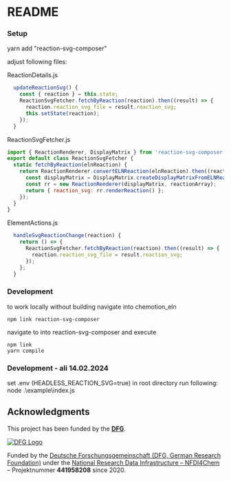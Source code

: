# README

### Setup

yarn add "reaction-svg-composer"

adjust following files:

ReactionDetails.js

```javascript
  updateReactionSvg() {
    const { reaction } = this.state;
    ReactionSvgFetcher.fetchByReaction(reaction).then((result) => {
      reaction.reaction_svg_file = result.reaction_svg;
      this.setState(reaction);
    });
  }
```

ReactionSvgFetcher.js

```javascript
import { ReactionRenderer, DisplayMatrix } from 'reaction-svg-composer';
export default class ReactionSvgFetcher {
  static fetchByReaction(elnReaction) {
    return ReactionRenderer.convertELNReaction(elnReaction).then((reactionArray) => {
      const displayMatrix = DisplayMatrix.createDisplayMatrixFromELNReaction(elnReaction);
      const rr = new ReactionRenderer(displayMatrix, reactionArray);
      return { reaction_svg: rr.renderReaction() };
    });
  }
}
```

ElementActions.js

```javascript
  handleSvgReactionChange(reaction) {
    return () => {
      ReactionSvgFetcher.fetchByReaction(reaction).then((result) => {
        reaction.reaction_svg_file = result.reaction_svg;
      });
    };
  }
```

### Development

to work locally without building navigate into chemotion_eln

```
npm link reaction-svg-composer
```

navigate to into reaction-svg-composer and execute

```
npm link
yarn compile
```
### Development - ali 14.02.2024
set .env (HEADLESS_REACTION_SVG=true) in root directory
run following: node .\example\index.js 



## Acknowledgments

This project has been funded by the **[DFG]**.

[![DFG Logo]][DFG]


Funded by the [Deutsche Forschungsgemeinschaft (DFG, German Research Foundation)](https://www.dfg.de/) under the [National Research Data Infrastructure – NFDI4Chem](https://nfdi4chem.de/) – Projektnummer **441958208** since 2020.


[DFG]: https://www.dfg.de/en/
[DFG Logo]: https://www.dfg.de/zentralablage/bilder/service/logos_corporate_design/logo_negativ_267.png

